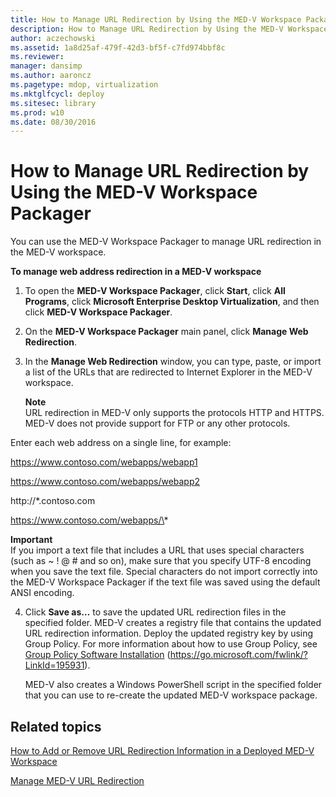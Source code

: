 ```yaml
---
title: How to Manage URL Redirection by Using the MED-V Workspace Packager
description: How to Manage URL Redirection by Using the MED-V Workspace Packager
author: aczechowski
ms.assetid: 1a8d25af-479f-42d3-bf5f-c7fd974bbf8c
ms.reviewer: 
manager: dansimp
ms.author: aaroncz
ms.pagetype: mdop, virtualization
ms.mktglfcycl: deploy
ms.sitesec: library
ms.prod: w10
ms.date: 08/30/2016
---
```



# How to Manage URL Redirection by Using the MED-V Workspace Packager


You can use the MED-V Workspace Packager to manage URL redirection in the MED-V workspace.

**To manage web address redirection in a MED-V workspace**

1.  To open the **MED-V Workspace Packager**, click **Start**, click **All Programs**, click **Microsoft Enterprise Desktop Virtualization**, and then click **MED-V Workspace Packager**.

2.  On the **MED-V Workspace Packager** main panel, click **Manage Web Redirection**.

3.  In the **Manage Web Redirection** window, you can type, paste, or import a list of the URLs that are redirected to Internet Explorer in the MED-V workspace.

    **Note**  
    URL redirection in MED-V only supports the protocols HTTP and HTTPS. MED-V does not provide support for FTP or any other protocols.




Enter each web address on a single line, for example:

https://www.contoso.com/webapps/webapp1

https://www.contoso.com/webapps/webapp2

http://\*.contoso.com

https://www.contoso.com/webapps/\*

**Important**  
If you import a text file that includes a URL that uses special characters (such as ~ ! @ \# and so on), make sure that you specify UTF-8 encoding when you save the text file. Special characters do not import correctly into the MED-V Workspace Packager if the text file was saved using the default ANSI encoding.




4. Click **Save as…** to save the updated URL redirection files in the specified folder. MED-V creates a registry file that contains the updated URL redirection information. Deploy the updated registry key by using Group Policy. For more information about how to use Group Policy, see [Group Policy Software Installation](https://go.microsoft.com/fwlink/?LinkId=195931) (https://go.microsoft.com/fwlink/?LinkId=195931).

   MED-V also creates a Windows PowerShell script in the specified folder that you can use to re-create the updated MED-V workspace package.

## Related topics


[How to Add or Remove URL Redirection Information in a Deployed MED-V Workspace](how-to-add-or-remove-url-redirection-information-in-a-deployed-med-v-workspace.md)

[Manage MED-V URL Redirection](manage-med-v-url-redirection.md)









